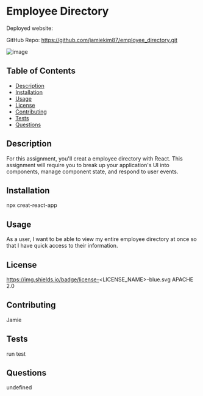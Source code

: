 # Employee Directory 

   Deployed website: 
   
   GitHub Repo:  https://github.com/jamiekim87/employee_directory.git
  
   <img src="/Screenshots/image2.png" alt="image">
  
   ## Table of Contents

   - [Description](#description)
   - [Installation](#installation)
   - [Usage](#usage)
   - [License](#license)
   - [Contributing](#contributing)
   - [Tests](#tests)
   - [Questions](#questions)

   ## Description 
   For this assignment, you'll creat a employee directory with React. This assignment will require you to break up your application's UI       into components, manage component      state, and respond to user events. 


   ## Installation 
   npx creat-react-app <foldername>

   ## Usage 
   As a user, I want to be able to view my entire employee directory at once so that I have quick access to their information.

   ## License 
   https://img.shields.io/badge/license-<LICENSE_NAME>-blue.svg
   APACHE 2.0

   ## Contributing 
   Jamie 

   ## Tests 
   run test
    
   ## Questions 
   undefined

  
  

